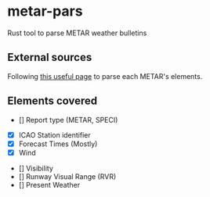 # metar-pars

Rust tool to parse METAR weather bulletins

## External sources
Following [this useful page](https://wiki.ivao.aero/en/home/training/documentation/METAR_explanation) to parse each METAR's elements.

## Elements covered 

- [] Report type (METAR, SPECI)
- [x] ICAO Station identifier
- [x] Forecast Times (Mostly)
- [x] Wind
- [] Visibility
- [] Runway Visual Range (RVR)
- [] Present Weather